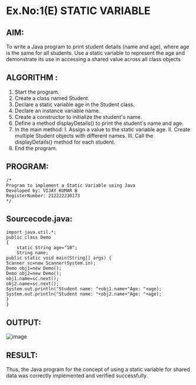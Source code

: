 # Ex.No:1(E)  STATIC VARIABLE

## AIM:
To write a Java program to print student details (name and age), where age is the same for all students. Use a static variable to represent the age and demonstrate its use in accessing a shared value across all class objects

## ALGORITHM :
1.	Start the program.
2.	Create a class named Student.
3.	Declare a static variable age in the Student class.
4.	Declare an instance variable name.
5.	Create a constructor to initialize the student's name.
6.	Define a method displayDetails() to print the student's name and age.
7.	In the main method:
I.	Assign a value to the static variable age.
II.	Create multiple Student objects with different names.
III.	Call the displayDetails() method for each student.
8.	End the program.



## PROGRAM:
 ```
/*
Program to implement a Static Variable using Java
Developed by: VIJAY KUMAR B
RegisterNumber: 212222230173 
*/
```

## Sourcecode.java:

```
import java.util.*;
public class Demo
{
    static String age="18";
    String name;
public static void main(String[] args) {
Scanner sc=new Scanner(System.in);
Demo obj1=new Demo();
Demo obj2=new Demo();
obj1.name=sc.next();
obj2.name=sc.next();
System.out.println("Student name: "+obj1.name+"Age: "+age);
System.out.println("Student name: "+obj2.name+"Age: "+age);
}
}
```




## OUTPUT:

![image](https://github.com/user-attachments/assets/b9d2c7dc-493f-4835-bcb3-7a1a34f836b6)


## RESULT:
Thus, the Java program for the concept of using a static variable for shared data was correctly implemented and verified successfully. 

